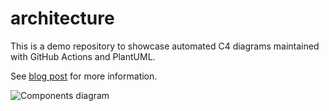 # architecture

This is a demo repository to showcase automated C4 diagrams maintained with GitHub Actions and PlantUML.

See [blog post](https://dev.to/vearutop/automatic-c4-diagrams-for-a-distributed-microservice-ecosystem-with-github-actions-3fif) for more information.

![Components diagram](https://github.com/anatolikea/architecture/wiki/cps.svg)
